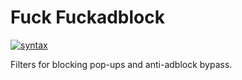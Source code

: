 # Fuck Fuckadblock
[![syntax](https://img.shields.io/badge/syntax-uBlock%20Origin-%23c61300.svg)](https://github.com/gorhill/uBlock/wiki/Static-filter-syntax)

Filters for blocking pop-ups and anti-adblock bypass. 
